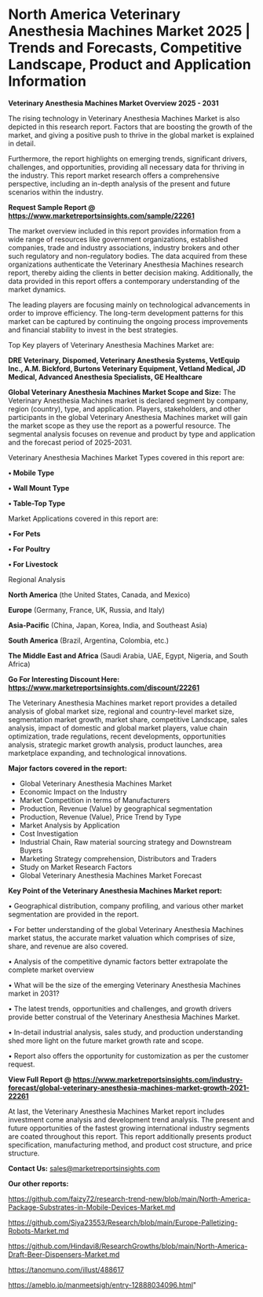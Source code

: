 # North America Veterinary Anesthesia Machines Market 2025 | Trends and Forecasts, Competitive Landscape, Product and Application Information

<Strong> Veterinary Anesthesia Machines Market Overview 2025 - 2031</strong>

The rising technology in Veterinary Anesthesia Machines Market is also depicted in this research report. Factors that are boosting the growth of the market, and giving a positive push to thrive in the global market is explained in detail.

Furthermore, the report highlights on emerging trends, significant drivers, challenges, and opportunities, providing all necessary data for thriving in the industry. This report market research offers a comprehensive perspective, including an in-depth analysis of the present and future scenarios within the industry.

<strong>Request Sample Report @ <a href=https://www.marketreportsinsights.com/sample/22261>https://www.marketreportsinsights.com/sample/22261</a></strong>

The market overview included in this report provides information from a wide range of resources like government organizations, established companies, trade and industry associations, industry brokers and other such regulatory and non-regulatory bodies. The data acquired from these organizations authenticate the Veterinary Anesthesia Machines research report, thereby aiding the clients in better decision making. Additionally, the data provided in this report offers a contemporary understanding of the market dynamics.

The leading players are focusing mainly on technological advancements in order to improve efficiency. The long-term development patterns for this market can be captured by continuing the ongoing process improvements and financial stability to invest in the best strategies.

Top Key players of Veterinary Anesthesia Machines Market are:

<strong>DRE Veterinary, Dispomed, Veterinary Anesthesia Systems, VetEquip Inc., A.M. Bickford, Burtons Veterinary Equipment, Vetland Medical, JD Medical, Advanced Anesthesia Specialists, GE Healthcare</strong>

<strong><b>Global Veterinary Anesthesia Machines Market Scope and Size:</b></strong>
The Veterinary Anesthesia Machines market is declared segment by company, region (country), type, and application. Players, stakeholders, and other participants in the global Veterinary Anesthesia Machines market will gain the market scope as they use the report as a powerful resource. The segmental analysis focuses on revenue and product by type and application and the forecast period of 2025-2031.

Veterinary Anesthesia Machines Market Types covered in this report are:

<strong>• Mobile Type

• Wall Mount Type

• Table-Top Type</strong>

Market Applications covered in this report are:

<strong>• For Pets

• For Poultry

• For Livestock</strong> 

Regional Analysis

<strong>North America</strong> (the United States, Canada, and Mexico)

<strong>Europe</strong> (Germany, France, UK, Russia, and Italy)

<strong>Asia-Pacific</strong> (China, Japan, Korea, India, and Southeast Asia)

<strong>South America</strong> (Brazil, Argentina, Colombia, etc.)

<strong>The Middle East and Africa</strong> (Saudi Arabia, UAE, Egypt, Nigeria, and South Africa)

<strong>Go For Interesting Discount Here: <a href=https://www.marketreportsinsights.com/discount/22261>https://www.marketreportsinsights.com/discount/22261</a></strong>

The Veterinary Anesthesia Machines market report provides a detailed analysis of global market size, regional and country-level market size, segmentation market growth, market share, competitive Landscape, sales analysis, impact of domestic and global market players, value chain optimization, trade regulations, recent developments, opportunities analysis, strategic market growth analysis, product launches, area marketplace expanding, and technological innovations.

<strong><b>Major factors covered in the report:</b></strong>
<ul>
  <li>Global Veterinary Anesthesia Machines Market </li>
  <li>Economic Impact on the Industry</li>
  <li>Market Competition in terms of Manufacturers</li>
  <li>Production, Revenue (Value) by geographical segmentation</li>
  <li>Production, Revenue (Value), Price Trend by Type</li>
  <li>Market Analysis by Application</li>
  <li>Cost Investigation</li>
  <li>Industrial Chain, Raw material sourcing strategy and Downstream Buyers</li>
  <li>Marketing Strategy comprehension, Distributors and Traders</li>
  <li>Study on Market Research Factors</li>
  <li>Global Veterinary Anesthesia Machines Market Forecast</li>
</ul>

<strong><b>Key Point of the Veterinary Anesthesia Machines Market report:</b></strong>

• Geographical distribution, company profiling, and various other market segmentation are provided in the report.

• For better understanding of the global Veterinary Anesthesia Machines market status, the accurate market valuation which comprises of size, share, and revenue are also covered.

• Analysis of the competitive dynamic factors better extrapolate the complete market overview

• What will be the size of the emerging Veterinary Anesthesia Machines market in 2031?

• The latest trends, opportunities and challenges, and growth drivers provide better construal of the Veterinary Anesthesia Machines Market.

• In-detail industrial analysis, sales study, and production understanding shed more light on the future market growth rate and scope.

• Report also offers the opportunity for customization as per the customer request.

<strong><b>View Full Report @ <a href=https://www.marketreportsinsights.com/industry-forecast/global-veterinary-anesthesia-machines-market-growth-2021-22261>https://www.marketreportsinsights.com/industry-forecast/global-veterinary-anesthesia-machines-market-growth-2021-22261</a></b></strong>


At last, the Veterinary Anesthesia Machines Market report includes investment come analysis and development trend analysis. The present and future opportunities of the fastest growing international industry segments are coated throughout this report. This report additionally presents product specification, manufacturing method, and product cost structure, and price structure.

<strong>Contact Us:</strong>
sales@marketreportsinsights.com

<strong>Our other reports:</strong>

<a href=https://github.com/faizy72/research-trend-new/blob/main/North-America-Package-Substrates-in-Mobile-Devices-Market.md>https://github.com/faizy72/research-trend-new/blob/main/North-America-Package-Substrates-in-Mobile-Devices-Market.md</a>

<a href=https://github.com/Siya23553/Research/blob/main/Europe-Palletizing-Robots-Market.md>https://github.com/Siya23553/Research/blob/main/Europe-Palletizing-Robots-Market.md</a>

<a href=https://github.com/Hindavi8/ResearchGrowths/blob/main/North-America-Draft-Beer-Dispensers-Market.md>https://github.com/Hindavi8/ResearchGrowths/blob/main/North-America-Draft-Beer-Dispensers-Market.md</a>

<a href=https://tanomuno.com/illust/488617>https://tanomuno.com/illust/488617</a>

<a href=https://ameblo.jp/manmeetsigh/entry-12888034096.html>https://ameblo.jp/manmeetsigh/entry-12888034096.html</a>"
